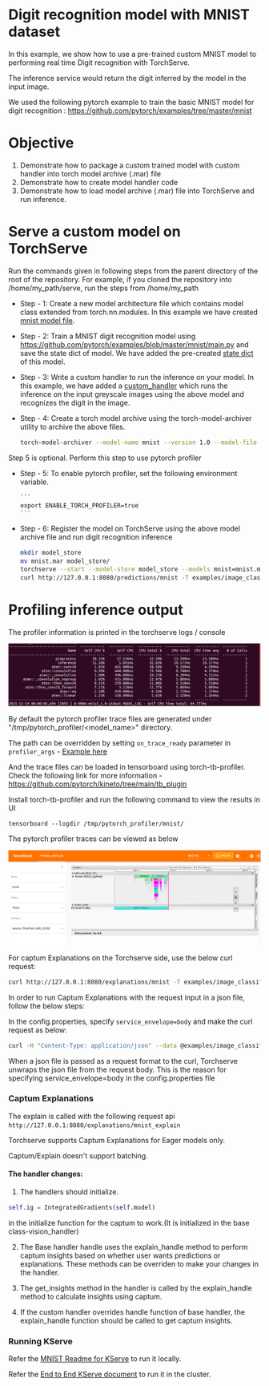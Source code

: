 # Digit recognition model with MNIST dataset

In this example, we show how to use a pre-trained custom MNIST model to performing real time Digit recognition with TorchServe.

The inference service would return the digit inferred by the model in the input image.

We used the following pytorch example to train the basic MNIST model for digit recognition :
https://github.com/pytorch/examples/tree/master/mnist

# Objective
1. Demonstrate how to package a custom trained model with custom handler into torch model archive (.mar) file
2. Demonstrate how to create model handler code
3. Demonstrate how to load model archive (.mar) file into TorchServe and run inference.

# Serve a custom model on TorchServe

Run the commands given in following steps from the parent directory of the root of the repository. For example, if you cloned the repository into /home/my_path/serve, run the steps from /home/my_path

 * Step - 1: Create a new model architecture file which contains model class extended from torch.nn.modules. In this example we have created [mnist model file](mnist.py).
 * Step - 2: Train a MNIST digit recognition model using https://github.com/pytorch/examples/blob/master/mnist/main.py and save the state dict of model. We have added the pre-created [state dict](mnist_cnn.pt) of this model.
 * Step - 3: Write a custom handler to run the inference on your model. In this example, we have added a [custom_handler](mnist_handler.py) which runs the inference on the input greyscale images using the above model and recognizes the digit in the image.
 * Step - 4: Create a torch model archive using the torch-model-archiver utility to archive the above files.
 
    ```bash
    torch-model-archiver --model-name mnist --version 1.0 --model-file examples/image_classifier/mnist/mnist.py --serialized-file examples/image_classifier/mnist/mnist_cnn.pt --handler  examples/image_classifier/mnist/mnist_handler.py
    ```
   
  Step 5 is optional. Perform this step to use pytorch profiler
       
  * Step - 5: To enable pytorch profiler, set the following environment variable.
  
        ```
        export ENABLE_TORCH_PROFILER=true
        ```
   
 * Step - 6: Register the model on TorchServe using the above model archive file and run digit recognition inference
   
    ```bash
    mkdir model_store
    mv mnist.mar model_store/
    torchserve --start --model-store model_store --models mnist=mnist.mar --ts-config config.properties
    curl http://127.0.0.1:8080/predictions/mnist -T examples/image_classifier/mnist/test_data/0.png
    ```

# Profiling inference output

The profiler information is printed in the torchserve logs / console 

![Profiler Stats](screenshots/mnist_profiler_stats.png)

By default the pytorch profiler trace files are generated under "/tmp/pytorch_profiler/<model_name>" directory.

The path can be overridden by setting `on_trace_ready` parameter in `profiler_args` - [Example here](../../../test/pytest/profiler_utils/resnet_profiler_override.py)

And the trace files can be loaded in tensorboard using torch-tb-profiler. Check the following link for more information - https://github.com/pytorch/kineto/tree/main/tb_plugin 

Install torch-tb-profiler and run the following command to view the results in UI

```
tensorboard --logdir /tmp/pytorch_profiler/mnist/
```

The pytorch profiler traces can be viewed as below

![Pytorch Profiler UI](screenshots/mnist_trace.png)

For captum Explanations on the Torchserve side, use the below curl request:
```bash
curl http://127.0.0.1:8080/explanations/mnist -T examples/image_classifier/mnist/test_data/0.png
```

In order to run Captum Explanations with the request input in a json file, follow the below steps:

In the config.properties, specify `service_envelope=body` and make the curl request as below:
```bash
curl -H "Content-Type: application/json" --data @examples/image_classifier/mnist/mnist_ts.json http://127.0.0.1:8080/explanations/mnist_explain
```
When a json file is passed as a request format to the curl, Torchserve unwraps the json file from the request body. This is the reason for specifying service_envelope=body in the config.properties file

### Captum Explanations

The explain is called with the following request api `http://127.0.0.1:8080/explanations/mnist_explain`

Torchserve supports Captum Explanations for Eager models only.

Captum/Explain doesn't support batching.

#### The handler changes:

1. The handlers should initialize.
```python
self.ig = IntegratedGradients(self.model)
```
in the initialize function for the captum to work.(It is initialized in the base class-vision_handler)

2. The Base handler handle uses the explain_handle method to perform captum insights based on whether user wants predictions or explanations. These methods can be overriden to make your changes in the handler.

3. The get_insights method in the handler is called by the explain_handle method to calculate insights using captum.

4. If the custom handler overrides handle function of base handler, the explain_handle function should be called to get captum insights.

### Running KServe

Refer the [MNIST Readme for KServe](https://github.com/pytorch/serve/blob/master/kubernetes/kserve/kserve_wrapper/README.md) to run it locally.

Refer the [End to End KServe document](https://github.com/pytorch/serve/blob/master/kubernetes/kserve/README.md) to run it in the cluster.
